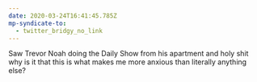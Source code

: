 ```yaml
---
date: 2020-03-24T16:41:45.785Z
mp-syndicate-to:
  - twitter_bridgy_no_link
---
```


Saw Trevor Noah doing the Daily Show from his apartment and holy shit why is it that this is what makes me more anxious than literally anything else?
